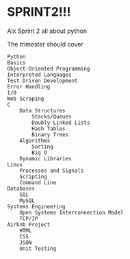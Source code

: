 # SPRINT2!!!

Alx Sprint 2 all about python


The trimester should cover

    Python
    Basics
    Object-Oriented Programming
    Interpreted Languages
    Test Driven Development
    Error Handling
    I/O
    Web Scraping
    C
        Data Structures
            Stacks/Queues
            Doubly Linked Lists
            Hash Tables
            Binary Trees
        Algorithms
            Sorting
            Big O
        Dynamic Libraries
    Linux
        Processes and Signals
        Scripting
        Command Line
    Databases
        SQL
        MySQL
    Systems Engineering
        Open Systems Interconnection Model
        TCP/IP
    Airbnb Project
        HTML
        CSS
        JSON
        Unit Testing

